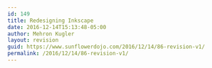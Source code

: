 ```yaml
---
id: 149
title: Redesigning Inkscape
date: 2016-12-14T15:13:48-05:00
author: Mehron Kugler
layout: revision
guid: https://www.sunflowerdojo.com/2016/12/14/86-revision-v1/
permalink: /2016/12/14/86-revision-v1/
---
```

